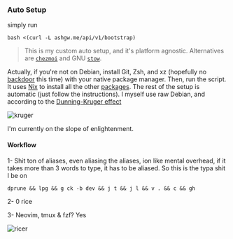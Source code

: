 ### Auto Setup

simply run

```shell
bash <(curl -L ashgw.me/api/v1/bootstrap)
```

> This is my custom auto setup, and it's platform agnostic. Alternatives are [`chezmoi`](https://www.chezmoi.io/) and GNU [`stow`](https://www.gnu.org/software/stow/).

Actually, if you're not on Debian, install Git, Zsh, and xz (hopefully no [backdoor](https://en.wikipedia.org/wiki/XZ_Utils_backdoor) this time) with your native package manager. Then, run the script. It uses [Nix](https://nixos.org/) to install all the other [packages](https://search.nixos.org/packages). The rest of the setup is automatic (just follow the instructions). I myself use raw Debian, and according to the [Dunning-Kruger effect](https://en.wikipedia.org/wiki/Dunning%E2%80%93Kruger_effect)

![kruger](https://github-production-user-asset-6210df.s3.amazonaws.com/126174609/333013594-ceaf6b9f-2d67-4fb8-89b1-51e1a746c77c.png?X-Amz-Algorithm=AWS4-HMAC-SHA256&X-Amz-Credential=AKIAVCODYLSA53PQK4ZA%2F20240523%2Fus-east-1%2Fs3%2Faws4_request&X-Amz-Date=20240523T022843Z&X-Amz-Expires=300&X-Amz-Signature=6715084f6a03101580b34a5c0f7b32e1f8c8faad6fdc9aaa3afccbe31023946f&X-Amz-SignedHeaders=host&actor_id=126174609&key_id=0&repo_id=723693556)

I'm currently on the slope of enlightenment.

#### Workflow

1- Shit ton of aliases, even aliasing the aliases, ion like mental overhead, if it takes more than 3 words to type, it has to be aliased. So this is the typa shit I be on

```shell
dprune && lpg && g ck -b dev && j t && j l && v . && c && gh
```

2- 0 rice

3- Neovim, tmux & fzf? Yes

![ricer](https://github.com/AshGw/dotfiles/assets/126174609/ef784081-62a9-4c3e-9724-4746deba2202)
